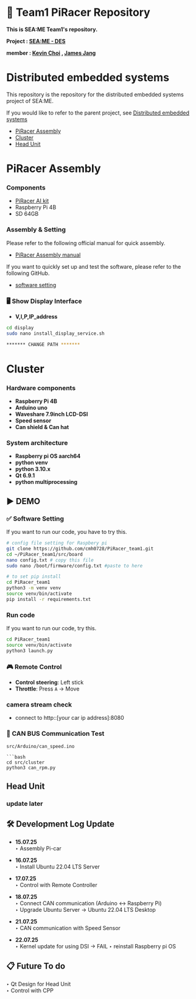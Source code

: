# 🚗 Team1 PiRacer Repository
**This is SEA:ME Team1's repository.**

**Project : <ins>[SEA:ME - DES](https://github.com/SEA-ME/SEA-ME-course-book/tree/main/DistributedEmbeddedSystems)</ins>**

**member : <ins>[Kevin Choi](https://github.com/cmh0728)</ins> , <ins>[James Jang](https://github.com/jjangddung)</ins>**

<!-- 목차 및 소개  -->
# Distributed embedded systems
This repository is the repository for the distributed embedded systems project of SEA:ME.

If you would like to refer to the parent project, see <ins>[Distributed embedded systems](https://github.com/SEA-ME/SEA-ME-course-book/tree/main/DistributedEmbeddedSystems)</ins>

- <ins>[PiRacer Assembly](#PiRacer-Assembly)</ins>
- <ins>[Cluster](#cluster)</ins>
- <ins>[Head Unit](#head-unit)</ins>

<!-- piracer assembly부분 -->
# PiRacer Assembly
### Components
-  <ins>[PiRacer AI kit](https://www.waveshare.com/wiki/PiRacer_AI_Kit)</ins>
- Raspberry Pi 4B
- SD 64GB

### Assembly & Setting
Please refer to the following official manual for quick assembly. 

- <ins>[PiRacer Assembly manual](https://www.waveshare.com/wiki/PiRacer_Assembly_Manual)</ins>

If you want to quickly set up and test the software, please refer to the following GitHub.

- <ins>[software setting](https://github.com/twyleg/piracer_py)</ins>

### 🖥️ Show Display Interface  
- **V,I,P,IP_address**

```bash
cd display
sudo nano install_display_service.sh
```

```bash
******* CHANGE PATH *******
```



<!-- cluster 부분 -->
# Cluster
### Hardware components
- **Raspberry Pi 4B**
- **Arduino uno**
- **Waveshare 7.9inch LCD-DSI**
- **Speed sensor**
- **Can shield & Can hat**

### System architecture
 - **Raspberry pi OS aarch64**
 - **python venv**
 - **python 3.10.x**
 - **Qt 6.9.1**
  - **python multiprocessing**


## ▶️ DEMO 

### ✅ Software Setting
If you want to run our code, you have to try this.


```bash
# config file setting for Raspbery pi
git clone https://github.com/cmh0728/PiRacer_team1.git
cd ~/PiRacer_team1/src/board
nano config.txt # copy this file
sudo nano /boot/firmware/config.txt #paste to here

# to set pip install 
cd PiRacer_team1
python3 -m venv venv
source venv/bin/activate
pip install -r requirements.txt
```
### Run code 
If you want to run our code, try this.
```bash
cd PiRacer_team1
source venv/bin/activate 
python3 launch.py
```
### 🎮 Remote Control

- **Control steering**: Left stick  
- **Throttle**: Press `A` → Move

### camera stream check

- connect to http::[your car ip address]:8080

<!-- 이거 전선같은거로 바꾸기  -->
### 🔗 CAN BUS Communication Test

```Arduino upload
src/Arduino/can_speed.ino

```bash
cd src/cluster
python3 can_rpm.py
```


<!-- Head unit 부분 -->
## Head Unit
### update later

<!-- 개발 로그 및 할 일들  -->

## 🛠️ Development Log Update 

- **15.07.25**  
  ‣ Assembly Pi-car

- **16.07.25**  
  ‣ Install Ubuntu 22.04 LTS Server

- **17.07.25**  
  ‣ Control with Remote Controller

- **18.07.25**  
  ‣ Connect CAN communication (Arduino ↔ Raspberry Pi)  
  ‣ Upgrade Ubuntu Server → Ubuntu 22.04 LTS Desktop


- **21.07.25**  
  ‣ CAN communication with Speed Sensor   

- **22.07.25**  
  ‣ Kernel update  for using DSI -> FAIL
  ‣ reinstall Raspberry pi OS


## 📋 Future To do
  ‣ Qt Design for Head Unit  
  ‣ Control with CPP 



